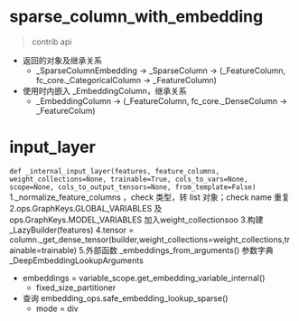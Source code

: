 # sparse_column_with_embedding
> contrib api
- 返回的对象及继承关系 
  - _SparseColumnEmbedding -> _SparseColumn -> (_FeatureColumn, fc_core._CategoricalColumn -> _FeatureColumn)
- 使用时内嵌入 _EmbeddingColumn，继承关系
  - _EmbeddingColumn -> (_FeatureColumn, fc_core._DenseColumn -> _FeatureColum)
# input_layer
``
def _internal_input_layer(features,
                          feature_columns,
                          weight_collections=None,
                          trainable=True,
                          cols_to_vars=None,
                          scope=None,
                          cols_to_output_tensors=None,
                          from_template=False)
``
1._normalize_feature_columns ，check 类型，转 list 对象；check name 重复
2.ops.GraphKeys.GLOBAL_VARIABLES 及 ops.GraphKeys.MODEL_VARIABLES 加入weight_collectionsoo
3.构建 _LazyBuilder(features)
4.tensor = column._get_dense_tensor(builder,weight_collections=weight_collections,trainable=trainable)
5.外部函数 _embeddings_from_arguments() 参数字典 _DeepEmbeddingLookupArguments
  - embeddings = variable_scope.get_embedding_variable_internal()
    - fixed_size_partitioner
  - 查询 embedding_ops.safe_embedding_lookup_sparse()
    - mode = div
